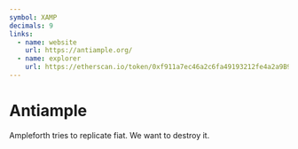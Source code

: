 ```yaml
---
symbol: XAMP
decimals: 9
links:
  - name: website
    url: https://antiample.org/
  - name: explorer
    url: https://etherscan.io/token/0xf911a7ec46a2c6fa49193212fe4a2a9B95851c27
---
```


# Antiample

Ampleforth tries to replicate fiat. We want to destroy it.
